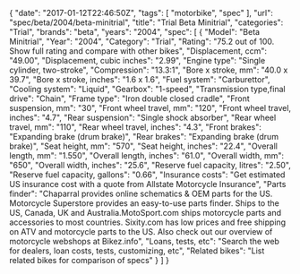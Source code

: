 {
    "date": "2017-01-12T22:46:50Z",
    "tags": [
        "motorbike",
        "spec"
    ],
    "url": "spec\/beta\/2004\/beta-minitrial",
    "title": "Trial Beta Minitrial",
    "categories": "Trial",
    "brands": "beta",
    "years": "2004",
    "spec": [
        {
            "Model": "Beta Minitrial",
            "Year": "2004",
            "Category": "Trial",
            "Rating": "75.2 out of 100. Show full rating and compare with other bikes",
            "Displacement, ccm": "49.00",
            "Displacement, cubic inches": "2.99",
            "Engine type": "Single cylinder, two-stroke",
            "Compression": "13.3:1",
            "Bore x stroke, mm": "40.0 x 39.7",
            "Bore x stroke, inches": "1.6 x 1.6",
            "Fuel system": "Carburettor",
            "Cooling system": "Liquid",
            "Gearbox": "1-speed",
            "Transmission type,final drive": "Chain",
            "Frame type": "Iron double closed cradle",
            "Front suspension, mm": "30",
            "Front wheel travel, mm": "120",
            "Front wheel travel, inches": "4.7",
            "Rear suspension": "Single shock absorber",
            "Rear wheel travel, mm": "110",
            "Rear wheel travel, inches": "4.3",
            "Front brakes": "Expanding brake (drum brake)",
            "Rear brakes": "Expanding brake (drum brake)",
            "Seat height, mm": "570",
            "Seat height, inches": "22.4",
            "Overall length, mm": "1.550",
            "Overall length, inches": "61.0",
            "Overall width, mm": "650",
            "Overall width, inches": "25.6",
            "Reserve fuel capacity, litres": "2.50",
            "Reserve fuel capacity, gallons": "0.66",
            "Insurance costs": "Get estimated US insurance cost with a quote from Allstate Motorcycle Insurance",
            "Parts finder": "Chaparral provides online schematics & OEM parts for the US.   Motorcycle Superstore provides an easy-to-use parts finder. Ships to the US, Canada, UK and Australia.MotoSport.com ships motorcycle parts and accessories to most countries.    Sixity.com has low prices and free shipping on ATV and motorcycle parts to the US. Also check out our overview of motorcycle webshops at Bikez.info",
            "Loans, tests, etc": "Search the web for dealers, loan costs, tests, customizing, etc",
            "Related bikes": "List related bikes for comparison of specs"
        }
    ]
}